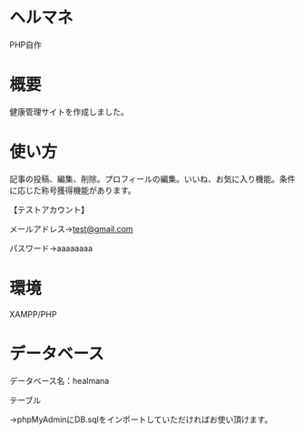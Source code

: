 # ヘルマネ
PHP自作

# 概要
健康管理サイトを作成しました。

# 使い方
記事の投稿、編集、削除。プロフィールの編集。いいね、お気に入り機能。条件に応じた称号獲得機能があります。

【テストアカウント】

メールアドレス→test@gmail.com

パスワード→aaaaaaaa

# 環境
XAMPP/PHP

# データベース
データベース名：healmana

テーブル

→phpMyAdminにDB.sqlをインポートしていただければお使い頂けます。
